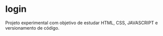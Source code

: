 # login
Projeto experimental com objetivo de estudar HTML, CSS, JAVASCRIPT e versionamento de código.

